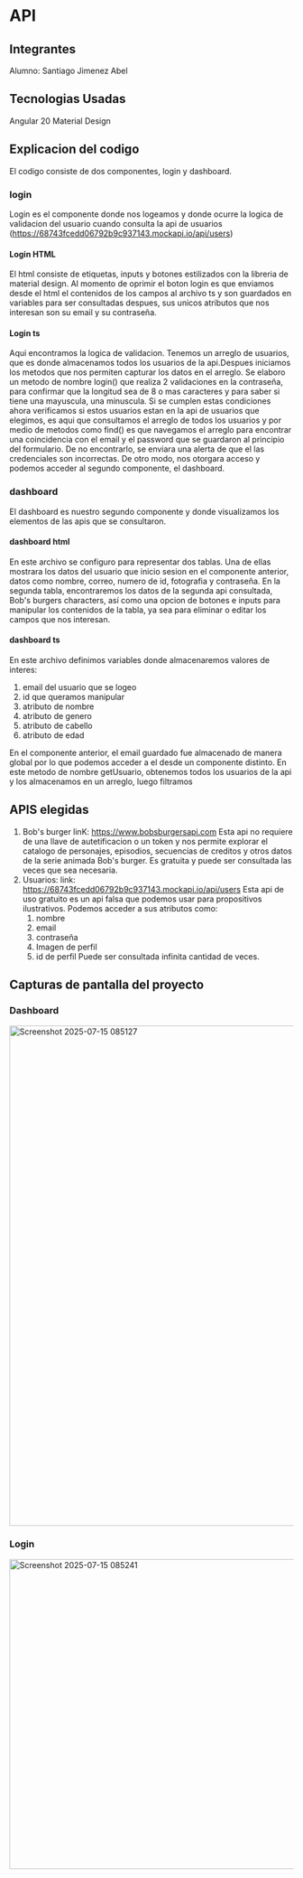 # API

## Integrantes

Alumno: Santiago Jimenez Abel

## Tecnologias Usadas

Angular 20
Material Design

## Explicacion del codigo

El codigo consiste de dos componentes, login y dashboard.

### login
Login es el componente donde nos logeamos y donde ocurre la logica de validacion del usuario cuando consulta la api de usuarios (https://68743fcedd06792b9c937143.mockapi.io/api/users)
#### Login HTML
El html consiste de etiquetas, inputs y botones estilizados con la libreria de material design. Al momento de oprimir el boton login es que enviamos desde el html el contenidos de los campos al archivo ts  y son guardados en variables para ser consultadas despues, sus unicos atributos que nos interesan son su email y su contraseña. 
#### Login ts
Aqui encontramos la logica de validacion.
Tenemos un arreglo de usuarios, que es donde almacenamos todos los usuarios de la api.Despues iniciamos los metodos que nos permiten capturar los  datos en el arreglo. 
Se elaboro un metodo de nombre login() que realiza 2 validaciones en la contraseña, para confirmar que la longitud sea de 8 o mas caracteres y para saber si tiene una mayuscula, una minuscula. Si se cumplen estas condiciones ahora verificamos si estos usuarios estan en la api de usuarios que elegimos, es aqui que consultamos el arreglo de todos los usuarios  y por medio de metodos como find() es que navegamos el arreglo para encontrar una coincidencia con el email y el password que se guardaron al principio del formulario.
De no encontrarlo, se enviara una alerta de que el las credenciales son incorrectas.
De otro modo, nos otorgara acceso y podemos acceder al segundo componente, el dashboard.

### dashboard
El dashboard es nuestro segundo componente y donde visualizamos los elementos de las apis que se consultaron.
#### dashboard html

En este archivo se configuro para representar dos tablas. Una de ellas mostrara los datos del usuario que inicio sesion en el componente anterior, datos como nombre, correo, numero de id, fotografia y contraseña.
En la segunda tabla, encontraremos los datos de la segunda api consultada, Bob's burgers characters, así como una opcion de botones e inputs para manipular los contenidos de la tabla, ya sea para eliminar o editar los campos que nos interesan.

#### dashboard ts

En este archivo definimos variables donde almacenaremos valores de interes:
1. email del usuario que se logeo
2. id que queramos manipular
3. atributo de nombre
4. atributo de genero
5. atributo de cabello
6. atributo de edad

En el componente anterior, el email guardado fue almacenado de manera global por lo que podemos acceder a el desde un componente distinto. 
En este metodo de nombre getUsuario, obtenemos todos los usuarios de la api y los almacenamos en un arreglo, luego filtramos 

## APIS elegidas

1. Bob's burger
   linK: https://www.bobsburgersapi.com
   Esta api no requiere de una llave de autetificacion o un token y nos permite explorar el catalogo de personajes, episodios, secuencias de creditos y otros datos de la serie       animada Bob's burger. Es gratuita y puede ser consultada las veces que sea necesaria.
2. Usuarios:
   link: https://68743fcedd06792b9c937143.mockapi.io/api/users
   Esta api de uso gratuito es un api falsa que podemos usar para propositivos ilustrativos. Podemos acceder a sus atributos como:
   1. nombre
   2. email
   3. contraseña
   4. Imagen de perfil
   5. id de perfil
   Puede ser consultada infinita cantidad de veces.
   

## Capturas de pantalla del proyecto

### Dashboard
<img width="1879" height="886" alt="Screenshot 2025-07-15 085127" src="https://github.com/user-attachments/assets/5a1d4f4b-b66a-4cdb-8fad-86b65a8f2cc6" />

### Login
<img width="1911" height="549" alt="Screenshot 2025-07-15 085241" src="https://github.com/user-attachments/assets/7a930129-edb5-4ff1-80f7-3f8abf1310e0" />


